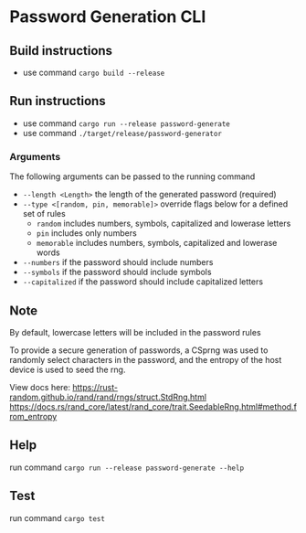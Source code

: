 # Password Generation CLI

## Build instructions
- use command `cargo build --release`

## Run instructions
- use command `cargo run --release password-generate`
- use command `./target/release/password-generator`

### Arguments
The following arguments can be passed to the running command
- `--length <Length>` the length of the generated password (required)
- `--type <[random, pin, memorable]>` override flags below for a defined set of rules
    - `random` includes numbers, symbols, capitalized and lowerase letters
    - `pin` includes only numbers
    - `memorable` includes numbers, symbols, capitalized and lowerase words
- `--numbers` if the password should include numbers
- `--symbols` if the password should include symbols
- `--capitalized` if the password should include capitalized letters

## Note
By default, lowercase letters will be included in the password rules

To provide a secure generation of passwords, a CSprng was used to randomly select characters in the password, and the entropy of the host device is used to seed the rng.

View docs here:
https://rust-random.github.io/rand/rand/rngs/struct.StdRng.html
https://docs.rs/rand_core/latest/rand_core/trait.SeedableRng.html#method.from_entropy

## Help
run command `cargo run --release password-generate --help`

## Test
run command `cargo test`